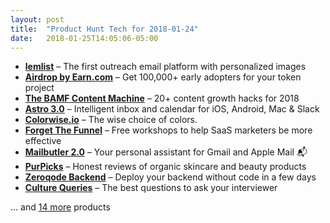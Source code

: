 ```yaml
---
layout: post
title:  "Product Hunt Tech for 2018-01-24"
date:   2018-01-25T14:05:06-05:00
---
```


* **[lemlist](https://www.producthunt.com/posts/lemlist?utm_campaign=producthunt-api&utm_medium=api&utm_source=Application%3A+Daily+Digest+RSS+%28ID%3A+3202%29)** – The first outreach email platform with personalized images
* **[Airdrop by Earn.com](https://www.producthunt.com/posts/airdrop-by-earn-com?utm_campaign=producthunt-api&utm_medium=api&utm_source=Application%3A+Daily+Digest+RSS+%28ID%3A+3202%29)** – Get 100,000+ early adopters for your token project
* **[The BAMF Content Machine](https://www.producthunt.com/posts/the-bamf-content-machine?utm_campaign=producthunt-api&utm_medium=api&utm_source=Application%3A+Daily+Digest+RSS+%28ID%3A+3202%29)** – 20+ content growth hacks for 2018
* **[Astro 3.0](https://www.producthunt.com/posts/astro-3-0?utm_campaign=producthunt-api&utm_medium=api&utm_source=Application%3A+Daily+Digest+RSS+%28ID%3A+3202%29)** – Intelligent inbox and calendar for iOS, Android, Mac & Slack
* **[Colorwise.io](https://www.producthunt.com/posts/colorwise-io?utm_campaign=producthunt-api&utm_medium=api&utm_source=Application%3A+Daily+Digest+RSS+%28ID%3A+3202%29)** – The wise choice of colors.
* **[Forget The Funnel](https://www.producthunt.com/posts/forget-the-funnel?utm_campaign=producthunt-api&utm_medium=api&utm_source=Application%3A+Daily+Digest+RSS+%28ID%3A+3202%29)** – Free workshops to help SaaS marketers be more effective
* **[Mailbutler 2.0](https://www.producthunt.com/posts/mailbutler-2-0?utm_campaign=producthunt-api&utm_medium=api&utm_source=Application%3A+Daily+Digest+RSS+%28ID%3A+3202%29)** – Your personal assistant for Gmail and Apple Mail 📬
* **[PurPicks](https://www.producthunt.com/posts/purpicks?utm_campaign=producthunt-api&utm_medium=api&utm_source=Application%3A+Daily+Digest+RSS+%28ID%3A+3202%29)** – Honest reviews of organic skincare and beauty products
* **[Zeroqode Backend](https://www.producthunt.com/posts/zeroqode-backend?utm_campaign=producthunt-api&utm_medium=api&utm_source=Application%3A+Daily+Digest+RSS+%28ID%3A+3202%29)** – Deploy your backend without code in a few days
* **[Culture Queries](https://www.producthunt.com/posts/culture-queries-2?utm_campaign=producthunt-api&utm_medium=api&utm_source=Application%3A+Daily+Digest+RSS+%28ID%3A+3202%29)** – The best questions to ask your interviewer

… and [14 more](https://www.producthunt.com/tech) products